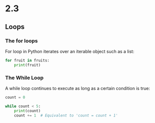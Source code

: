 # 2.3

## Loops

### The for loops

For loop in Python iterates over an iterable object such as a list:

````python
for fruit in fruits:
    print(fruit)
````

### The While Loop

A while loop continues to execute as long as a certain condition is true:

````python
count = 0

while count < 5:
    print(count)
    count += 1  # Equivalent to 'count = count + 1'
````
